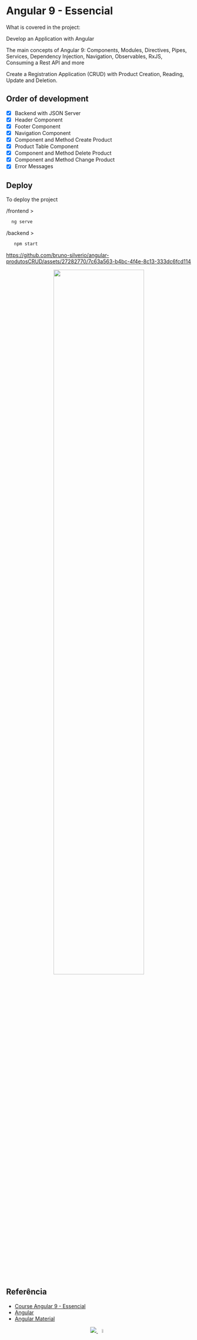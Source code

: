 # Angular 9 - Essencial

What is covered in the project:

Develop an Application with Angular

The main concepts of Angular 9: Components, Modules, Directives, Pipes, Services, Dependency Injection, Navigation, Observables, RxJS, Consuming a Rest API and more

Create a Registration Application (CRUD) with Product Creation, Reading, Update and Deletion.

## Order of development
- [x] Backend with JSON Server
- [x] Header Component
- [x] Footer Component
- [x] Navigation Component
- [x] Component and Method Create Product
- [x] Product Table Component
- [x] Component and Method Delete Product
- [x] Component and Method Change Product
- [x] Error Messages

## Deploy

To deploy the project

/frontend >
```bash 
  ng serve
```
/backend >
```bash 
   npm start
```

https://github.com/bruno-silverio/angular-produtosCRUD/assets/27282770/7c63a563-b4bc-4f4e-8c13-333dc6fcd114

<p align="center">
  <img src="https://github.com/bruno-silverio/angular-produtosCRUD/assets/27282770/ae11cefe-756b-4fac-ae9e-3703afe3be55" width="70%" height="70%"/>
</p>

## Referência

 - [Course Angular 9 - Essencial](https://www.cod3r.com.br/courses/angular-9-essencial)
 - [Angular](https://angular.io/)
 - [Angular Material](https://material.angular.io/)

<p align="center">
  <a href="https://skillicons.dev">
    <img src="https://skillicons.dev/icons?i=angular" />
    <img src="https://github.com/bruno-silverio/angular-produtosCRUD/assets/27282770/d81a1bc4-de67-4684-85e8-1774dbab7e8b"
    width="5%" height="5%" />
  </a>
</p>

